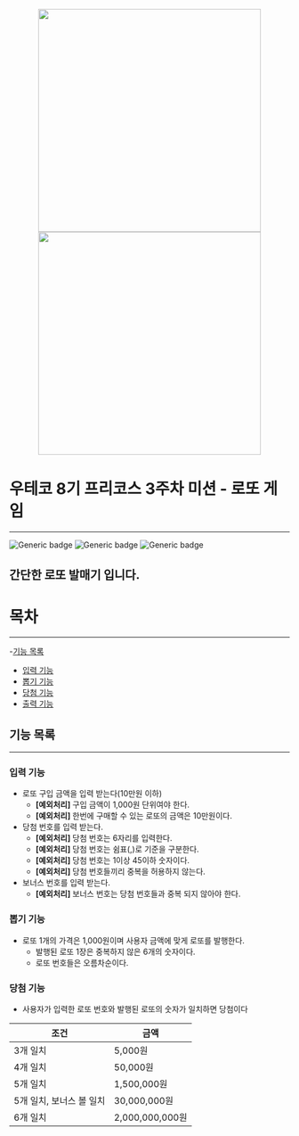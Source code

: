 <p align=center>
  <img src="https://github.com/user-attachments/assets/8ea2104b-2e3c-4333-9f69-d641057ca8e0" width="400px">
  <img src= "https://github.com/user-attachments/assets/de5853f8-2604-4dcf-b07d-b8f393445435" width="400">
</p>

# 우테코 8기 프리코스 3주차 미션 - 로또 게임
---
![Generic badge](https://img.shields.io/badge/precource-week3-green.svg)
![Generic badge](https://img.shields.io/badge/test-0_pass-blue.svg)
![Generic badge](https://img.shields.io/badge/version-1.0.1-brightgreen.svg)

## 간단한 로또 발매기 입니다.

# 목차
---
-[기능 목록](#기능-목록)
 - [입력 기능](#입력-기능)
 - [뽑기 기능](#뽑기-기능)
 - [당첨 기능](#당첨-기능)
 - [출력 기능](#출력-기능)

## 기능 목록
---
### 입력 기능
- 로또 구입 금액을 입력 받는다(10만원 이하)
   - **[예외처리]** 구입 금액이 1,000원 단위여야 한다. 
   - **[예외처리]** 한번에 구매할 수 있는 로또의 금액은 10만원이다.
- 당첨 번호를 입력 받는다.
   - **[예외처리]** 당첨 번호는 6자리를 입력한다.
   - **[예외처리]** 당첨 번호는 쉼표(,)로 기준을 구분한다.
   - **[예외처리]** 당첨 번호는 1이상 45이하 숫자이다.
   - **[예외처리]** 당첨 번호들끼리 중복을 허용하지 않는다.
- 보너스 번호를 입력 받는다.
   - **[예외처리]** 보너스 번호는 당첨 번호들과 중복 되지 않아야 한다.

### 뽑기 기능
- 로또 1개의 가격은 1,000원이며 사용자 금액에 맞게 로또를 발행한다.
   - 발행된 로또 1장은 중복하지 않은 6개의 숫자이다.
   - 로또 번호들은 오름차순이다.

### 당첨 기능 
- 사용자가 입력한 로또 번호와 발행된 로또의 숫자가 일치하면 당첨이다

|조건|금액|
|---|---|
|3개 일치|5,000원|
|4개 일치|50,000원|
|5개 일치|1,500,000원|
|5개 일치, 보너스 볼 일치|30,000,000원|
|6개 일치|2,000,000,000원|
